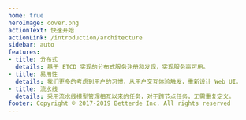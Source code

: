 ```yaml
---
home: true
heroImage: cover.png
actionText: 快速开始
actionLink: /introduction/architecture
sidebar: auto
features:
- title: 分布式
  details: 基于 ETCD 实现的分布式服务注册和发现，实现服务高可用。
- title: 易用性
  details: 我们更多的考虑到用户的习惯，从用户交互体验触发，重新设计 Web UI。
- title: 流水线
  details: 采用流水线模型管理相互以来的任务，对于跨节点任务，无需重复定义。
footer: Copyright © 2017-2019 Betterde Inc. All rights reserved
---
```


<style>
  @media (max-width: 419px) {
    .home .hero img {
      width: 100%;
    }  
  }
</style>
